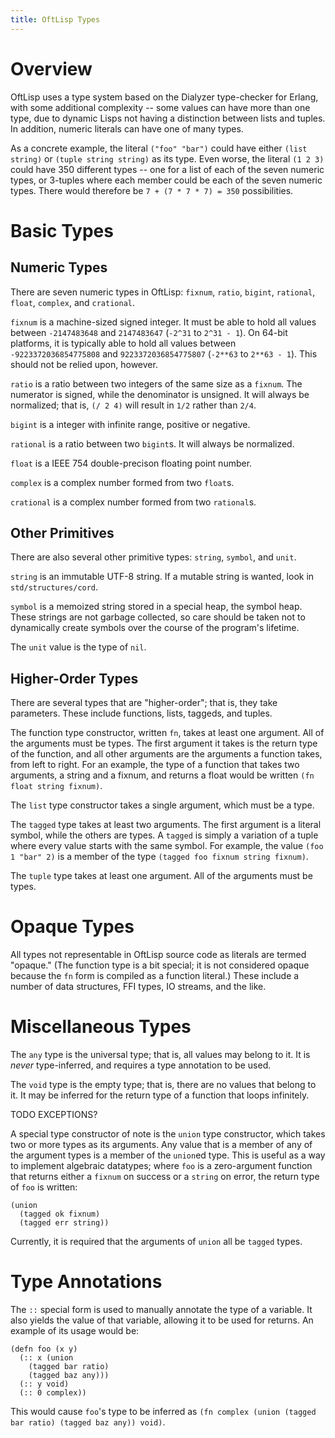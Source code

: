 ```yaml
---
title: OftLisp Types
---
```


# Overview

OftLisp uses a type system based on the Dialyzer type-checker for Erlang, with
some additional complexity -- some values can have more than one type, due to
dynamic Lisps not having a distinction between lists and tuples. In addition,
numeric literals can have one of many types.

As a concrete example, the literal `("foo" "bar")` could have either
`(list string)` or `(tuple string string)` as its type. Even worse, the literal
`(1 2 3)` could have 350 different types -- one for a list of each of the seven
numeric types, or 3-tuples where each member could be each of the seven numeric
types. There would therefore be `7 + (7 * 7 * 7) = 350` possibilities.

# Basic Types

## Numeric Types

There are seven numeric types in OftLisp: `fixnum`, `ratio`, `bigint`,
`rational`, `float`, `complex`, and `crational`.

`fixnum` is a machine-sized signed integer. It must be able to hold all values
between `-2147483648` and `2147483647` (`-2^31` to `2^31 - 1`). On 64-bit
platforms, it is typically able to hold all values between
`-9223372036854775808` and `9223372036854775807` (`-2**63` to `2**63 - 1`).
This should not be relied upon, however.

`ratio` is a ratio between two integers of the same size as a `fixnum`. The
numerator is signed, while the denominator is unsigned. It will always be
normalized; that is, `(/ 2 4)` will result in `1/2` rather than `2/4`.

`bigint` is a integer with infinite range, positive or negative.

`rational` is a ratio between two `bigint`s. It will always be normalized.

`float` is a IEEE 754 double-precison floating point number.

`complex` is a complex number formed from two `float`s.

`crational` is a complex number formed from two `rational`s.

## Other Primitives

There are also several other primitive types: `string`, `symbol`, and `unit`.

`string` is an immutable UTF-8 string. If a mutable string is wanted, look in
`std/structures/cord`.

`symbol` is a memoized string stored in a special heap, the symbol heap. These
strings are not garbage collected, so care should be taken not to dynamically
create symbols over the course of the program's lifetime.

The `unit` value is the type of `nil`.

## Higher-Order Types

There are several types that are "higher-order"; that is, they take parameters.
These include functions, lists, taggeds, and tuples.

The function type constructor, written `fn`, takes at least one argument. All
of the arguments must be types. The first argument it takes is the return type
of the function, and all other arguments are the arguments a function takes,
from left to right. For an example, the type of a function that takes two
arguments, a string and a fixnum, and returns a float would be written
`(fn float string fixnum)`.

The `list` type constructor takes a single argument, which must be a type.

The `tagged` type takes at least two arguments. The first argument is a literal
symbol, while the others are types. A `tagged` is simply a variation of a tuple
where every value starts with the same symbol. For example, the value
`(foo 1 "bar" 2)` is a member of the type `(tagged foo fixnum string fixnum)`.

The `tuple` type takes at least one argument. All of the arguments must be
types.

# Opaque Types

All types not representable in OftLisp source code as literals are termed
"opaque." (The function type is a bit special; it is not considered opaque
because the `fn` form is compiled as a function literal.) These include a
number of data structures, FFI types, IO streams, and the like.

# Miscellaneous Types

The `any` type is the universal type; that is, all values may belong to it. It
is *never* type-inferred, and requires a type annotation to be used.

The `void` type is the empty type; that is, there are no values that belong to
it. It may be inferred for the return type of a function that loops infinitely.

TODO EXCEPTIONS?

A special type constructor of note is the `union` type constructor, which takes
two or more types as its arguments. Any value that is a member of any of the
argument types is a member of the `union`ed type. This is useful as a way to
implement algebraic datatypes; where `foo` is a zero-argument function that
returns either a `fixnum` on success or a `string` on error, the return type of
`foo` is written:

```
(union
  (tagged ok fixnum)
  (tagged err string))
```

Currently, it is required that the arguments of `union` all be `tagged` types.

# Type Annotations

The `::` special form is used to manually annotate the type of a variable. It
also yields the value of that variable, allowing it to be used for returns. An
example of its usage would be:

```
(defn foo (x y)
  (:: x (union
    (tagged bar ratio)
    (tagged baz any)))
  (:: y void)
  (:: 0 complex))
```

This would cause `foo`'s type to be inferred as
`(fn complex (union (tagged bar ratio) (tagged baz any)) void)`.
